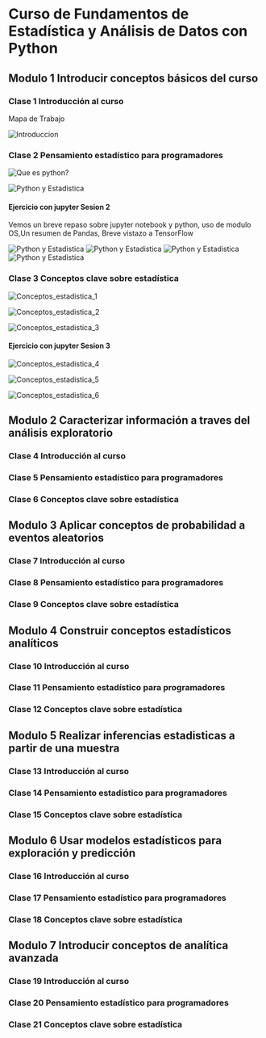 # Curso de Fundamentos de Estadística y Análisis de Datos con Python

## Modulo 1 Introducir conceptos básicos del curso


### Clase 1 Introducción al curso

Mapa de Trabajo

![Introduccion](src/Introduccion.png)

### Clase 2 Pensamiento estadístico para programadores

![Que es python?](src/Introduccion_1.png)

![Python y Estadistica](src/Introduccion_2.png)

#### Ejercicio con jupyter Sesion 2

Vemos un breve repaso sobre jupyter notebook y python, uso de modulo OS,Un resumen de Pandas, Breve vistazo a TensorFlow

![Python y Estadistica](src/Introduccion_3.png)
![Python y Estadistica](src/Introduccion_4.png)
![Python y Estadistica](src/Introduccion_5.png)
![Python y Estadistica](src/Introduccion_6.png)

### Clase 3 Conceptos clave sobre estadística

![Conceptos_estadistica_1](src/Conceptos_estadistica_1.png)

![Conceptos_estadistica_2](src/Conceptos_estadistica_2.png)

![Conceptos_estadistica_3](src/Conceptos_estadistica_3.png)

#### Ejercicio con jupyter Sesion 3

![Conceptos_estadistica_4](src/Conceptos_estadistica_3.png)

![Conceptos_estadistica_5](src/Conceptos_estadistica_5.png)

![Conceptos_estadistica_6](src/Conceptos_estadistica_6.png)

## Modulo 2 Caracterizar información a traves del análisis exploratorio

### Clase 4 Introducción al curso

### Clase 5 Pensamiento estadístico para programadores

### Clase 6 Conceptos clave sobre estadística

## Modulo 3 Aplicar conceptos de probabilidad a eventos aleatorios

### Clase 7 Introducción al curso

### Clase 8 Pensamiento estadístico para programadores

### Clase 9 Conceptos clave sobre estadística

## Modulo 4 Construir conceptos estadísticos analíticos

### Clase 10 Introducción al curso

### Clase 11 Pensamiento estadístico para programadores

### Clase 12 Conceptos clave sobre estadística

## Modulo 5 Realizar inferencias estadisticas a partir de una muestra

### Clase 13 Introducción al curso

### Clase 14 Pensamiento estadístico para programadores

### Clase 15 Conceptos clave sobre estadística

## Modulo 6 Usar modelos estadísticos para exploración y predicción

### Clase 16 Introducción al curso

### Clase 17 Pensamiento estadístico para programadores

### Clase 18 Conceptos clave sobre estadística

## Modulo 7 Introducir conceptos de analítica avanzada

### Clase 19 Introducción al curso

### Clase 20 Pensamiento estadístico para programadores

### Clase 21 Conceptos clave sobre estadística


